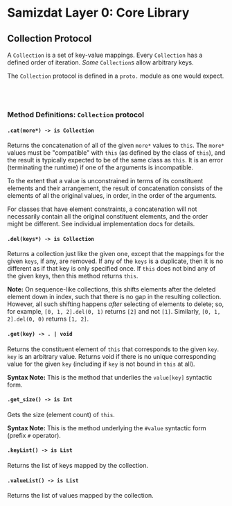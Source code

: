Samizdat Layer 0: Core Library
==============================

Collection Protocol
-------------------

A `Collection` is a set of key-value mappings. Every `Collection` has
a defined order of iteration. *Some* `Collection`s allow arbitrary
keys.

The `Collection` protocol is defined in a `proto.` module as one
would expect.

<br><br>
### Method Definitions: `Collection` protocol

#### `.cat(more*) -> is Collection`

Returns the concatenation of all of the given `more*` values to `this`.
The `more*` values must be "compatible" with `this` (as defined by the class
of `this`), and the result is typically expected to be of the same class as
`this`. It is an error (terminating the runtime) if one of the arguments is
incompatible.

To the extent that a value is unconstrained in terms of its constituent
elements and their arrangement, the result of concatenation consists
of the elements of all the original values, in order, in the order of the
arguments.

For classes that have element constraints, a concatenation will not
necessarily contain all the original constituent elements, and the order might
be different. See individual implementation docs for details.

#### `.del(keys*) -> is Collection`

Returns a collection just like the given one, except that the mappings for the
given `keys`, if any, are removed. If any of the `keys` is a duplicate, then
it is no different as if that key is only specified once. If `this` does not
bind any of the given keys, then this method returns `this`.

**Note:** On sequence-like collections, this shifts elements after the
deleted element down in index, such that there is no gap in the resulting
collection. However, all such shifting happens *after* selecting of
elements to delete; so, for example, `[0, 1, 2].del(0, 1)` returns `[2]` and
not `[1]`. Similarly, `[0, 1, 2].del(0, 0)` returns `[1, 2]`.

#### `.get(key) -> . | void`

Returns the constituent element of `this` that corresponds to the given
`key`. `key` is an arbitrary value. Returns void if there is no unique
corresponding value for the given `key` (including if `key` is not
bound in `this` at all).

**Syntax Note:** This is the method that underlies the `value[key]`
syntactic form.

#### `.get_size() -> is Int`

Gets the size (element count) of `this`.

**Syntax Note:** This is the method underlying the `#value` syntactic
form (prefix `#` operator).

#### `.keyList() -> is List`

Returns the list of keys mapped by the collection.

#### `.valueList() -> is List`

Returns the list of values mapped by the collection.
